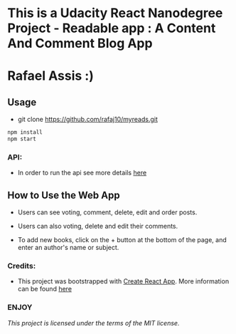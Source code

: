 # This is a Udacity React Nanodegree Project - Readable app : A Content And Comment Blog App
# Rafael Assis :)

## Usage

* git clone https://github.com/rafaj10/myreads.git

```bash
npm install
npm start
```

### API:

* In order to run the api see more details [here](https://github.com/udacity/reactnd-project-readable-starter)

## How to Use the Web App

* Users can see voting, comment, delete, edit and order posts.
* Users can also voting, delete and edit their comments.

* To add new books, click on the + button at the bottom of the page, and enter an author's name or subject.


### Credits:
* This project was bootstrapped with [Create React App](https://github.com/facebookincubator/create-react-app). More information can be found [here](https://github.com/facebookincubator/create-react-app/blob/master/packages/react-scripts/template/README.md)

### ENJOY

*This project is licensed under the terms of the MIT license.*

